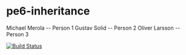 # pe6-inheritance

Michael Merola -- Person 1 
Gustav Solid -- Person 2 
Oliver Larsson -- Person 3

[![Build Status](https://travis-ci.org/guso9085/pe6-inheritance.svg?branch=master)](https://travis-ci.org/guso9085/pe6-inheritance) 
